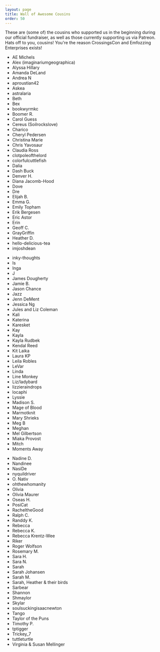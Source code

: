 ```yaml
---
layout: page
title: Wall of Awesome Cousins
order: 50
---
```


These are (some of) the cousins who supported us in the beginning during our official fundraiser, as well as those currently supporting us via Patreon. Hats off to you, cousins! You're the reason CrossingsCon and Emfozzing Enterprises exists!

<div id="wall-of-awesome-cousins" class="row">
  <div class="col-12 col-md-4">
    <ul>
      <li>AE Michels</li>
      <li>Alex (imaginariumgeographica)</li>
      <li>Alyssa Hillary</li>
      <li>Amanda DeLand</li>
      <li>Andrea N</li>
      <li>aproustian42</li>
      <li>Askea</li>
      <li>astralaria</li>
      <li>Beth</li>
      <li>Bex</li>
      <li>bookwyrmkc</li>
      <li>Boomer R.</li>
      <li>Carol Guess</li>
      <li>Cereus (Soilrockslove)</li>
      <li>Charico</li>
      <li>Cheryl Pedersen</li>
      <li>Christina Marie</li>
      <li>Chris Yavosaur</li>
      <li>Claudia Ross</li>
      <li>clotpoleofthelord</li>
      <li>colorfulcuttlefish</li>
      <li>Dalia</li>
      <li>Dash Buck</li>
      <li>Denver H.</li>
      <li>Diana Jacomb-Hood</li>
      <li>Dove</li>
      <li>Dre</li>
      <li>Elijah B.</li>
      <li>Emma G.</li>
      <li>Emily Topham</li>
      <li>Erik Bergesen</li>
      <li>Eric Astor</li>
      <li>Erin</li>
      <li>Geoff C.</li>
      <li>GrayGriffin</li>
      <li>Heather D.</li>
      <li>hello-delicious-tea</li>
      <li>imjoshdean</li>
    </ul>
  </div>
  <div class="col-12 col-md-4">
    <ul>
      <li>inky-thoughts</li>
      <li>Is</li>
      <li>Inga</li>
      <li>J</li>
      <li>James Dougherty</li>
      <li>Jamie B.</li>
      <li>Jason Chance</li>
      <li>Jazz</li>
      <li>Jenn DeMent</li>
      <li>Jessica Ng</li>
      <li>Jules and Liz Coleman</li>
      <li>Kali</li>
      <li>Katerina</li>
      <li>Karesket</li>
      <li>Kay</li>
      <li>Kayla</li>
      <li>Kayla Rudbek</li>
      <li>Kendal Reed</li>
      <li>Kit Laika</li>
      <li>Laura KP</li>
      <li>Leila Robles</li>
      <li>LeVar</li>
      <li>Linda</li>
      <li>Line Monkey</li>
      <li>Liz/ladybard</li>
      <li>lizzieraindrops</li>
      <li>locaphi</li>
      <li>Lyssie</li>
      <li>Madison S.</li>
      <li>Mage of Blood</li>
      <li>Marmotknit</li>
      <li>Mary Shrieks</li>
      <li>Meg B</li>
      <li>Meghan</li>
      <li>Mel Gilbertson</li>
      <li>Miaka Provost</li>
      <li>Mitch</li>
      <li>Moments Away</li>
    </ul>
  </div>
  <div class="col-12 col-md-4">
    <ul>
      <li>Nadine D.</li>
      <li>Nandinee</li>
      <li>NasiDe</li>
      <li>nyquildriver</li>
      <li>O. Nativ</li>
      <li>ohthewhomanity</li>
      <li>Olivia</li>
      <li>Olivia Maurer</li>
      <li>Oseas H.</li>
      <li>PosiCat</li>
      <li>RacheltheGood</li>
      <li>Ralph C.</li>
      <li>Randdy K.</li>
      <li>Rebecca</li>
      <li>Rebecca K.</li>
      <li>Rebecca Krentz-Wee</li>
      <li>Riker</li>
      <li>Roger Wolfson</li>
      <li>Rosemary M.</li>
      <li>Sara H.</li>
      <li>Sara N.</li>
      <li>Sarah</li>
      <li>Sarah Johansen</li>
      <li>Sarah M.</li>
      <li>Sarah, Heather & their birds</li>
      <li>Sarbear</li>
      <li>Shannon</li>
      <li>Shmaylor</li>
      <li>Skylar</li>
      <li>soulsuckingisaacnewton</li>
      <li>Tango</li>
      <li>Taylor of the Puns</li>
      <li>Timothy P.</li>
      <li>tptigger</li>
      <li>Trickey_7</li>
      <li>tuttleturtle</li>
      <li>Virginia & Susan Mellinger</li>
    </ul>
  </div>
</div>
